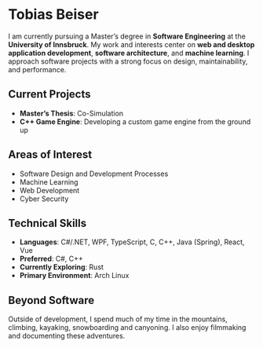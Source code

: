 # Tobias Beiser

I am currently pursuing a Master’s degree in **Software Engineering** at the **University of Innsbruck**. My work and interests center on **web and desktop application development**, **software architecture**, and **machine learning**. I approach software projects with a strong focus on design, maintainability, and performance.

## Current Projects
- **Master’s Thesis**: Co-Simulation  
- **C++ Game Engine**: Developing a custom game engine from the ground up

## Areas of Interest
- Software Design and Development Processes  
- Machine Learning  
- Web Development  
- Cyber Security  

## Technical Skills
- **Languages**: C#/.NET, WPF, TypeScript, C, C++, Java (Spring), React, Vue  
- **Preferred**: C#, C++  
- **Currently Exploring**: Rust  
- **Primary Environment**: Arch Linux  

## Beyond Software
Outside of development, I spend much of my time in the mountains, climbing, kayaking, snowboarding and canyoning. I also enjoy filmmaking and documenting these adventures.
